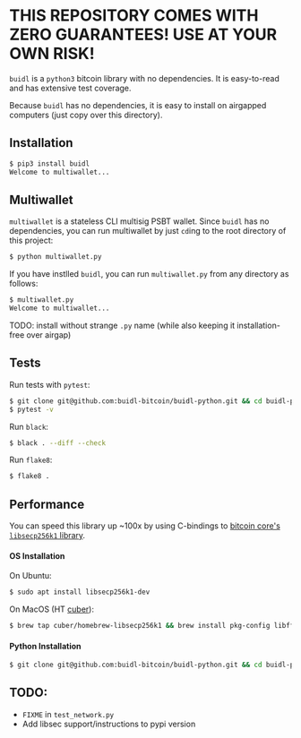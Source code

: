 # THIS REPOSITORY COMES WITH ZERO GUARANTEES! USE AT YOUR OWN RISK!

`buidl` is a `python3` bitcoin library with no dependencies.
It is easy-to-read and has extensive test coverage.

Because `buidl` has no dependencies, it is easy to install on airgapped computers (just copy over this directory).

## Installation
```bash
$ pip3 install buidl
Welcome to multiwallet...
```

## Multiwallet
`multiwallet` is a stateless CLI multisig PSBT wallet.
Since `buidl` has no dependencies, you can run multiwallet by just `cd`ing to the root directory of this project:
```bash
$ python multiwallet.py
```

If you have instlled `buidl`, you can run `multiwallet.py` from any directory as follows:
```bash
$ multiwallet.py
Welcome to multiwallet...
```
TODO: install without strange `.py` name (while also keeping it installation-free over airgap)

## Tests

Run tests with `pytest`:
```bash
$ git clone git@github.com:buidl-bitcoin/buidl-python.git && cd buidl-python
$ pytest -v
```

Run `black`:
```bash
$ black . --diff --check
```

Run `flake8`:
```bash
$ flake8 .
```

## Performance

You can speed this library up ~100x by using C-bindings to [bitcoin core's `libsecp256k1` library](https://github.com/bitcoin-core/secp256k1).

#### OS Installation

On Ubuntu:
```bash
$ sudo apt install libsecp256k1-dev
```

On MacOS (HT [cuber](https://github.com/cuber/homebrew-libsecp256k1)):
```bash
$ brew tap cuber/homebrew-libsecp256k1 && brew install pkg-config libffi libsecp256k1
```

#### Python Installation

```bash
$ git clone git@github.com:buidl-bitcoin/buidl-python.git && cd buidl-python && pip3 install --editable . && pip3 install cffi && cd buidl && python libsec_build.py
```

## TODO:
* `FIXME` in `test_network.py`
* Add libsec support/instructions to pypi version
